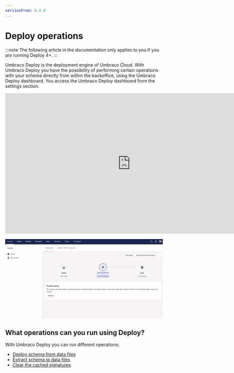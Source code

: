 ```yaml
---
versionFrom: 8.0.0
---
```


# Deploy operations

:::note
The following article in the documentation only applies to you if you are running Deploy 4+. 
:::

Umbraco Deploy is the deployment engine of Umbraco Cloud. With Umbraco Deploy you have the possibility of performing certain operations with your schema directly from within the backoffice, using the Umbraco Deploy dashboard.
You access the Umbraco Deploy dashboard from the settings section.

<iframe width="800" height="450" src="https://www.youtube.com/embed/l5qdTsIddKM?rel=0" frameborder="0" allow="autoplay; encrypted-media" allowfullscreen></iframe>

![Locating the deploy dashboard](images/locate-deploy-dashboard.gif)

## What operations can you run using Deploy?

With Umbraco Deploy you can run different operations:

* [Deploy schema from data files](Deploy-schema)
* [Extract schema to data files](Extract-schema-to-data-files)
* [Clear the cached signatures](Clearing-cached-signatures)